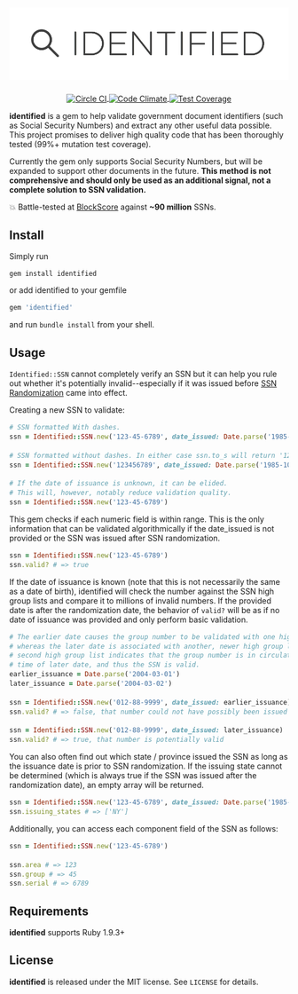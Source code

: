 ![identified](identified_logo.png)
----

<p align="center">
  <a href="https://circleci.com/gh/dgollahon/identified">
    <img src="https://circleci.com/gh/dgollahon/identified.svg?style=shield" align="center" alt="Circle CI">
  </a>
  <a href="https://codeclimate.com/github/dgollahon/identified">
    <img src="https://codeclimate.com/github/dgollahon/identified/badges/gpa.svg" align="center" alt="Code Climate">
  </a>
  <a href="https://codeclimate.com/github/dgollahon/identified/coverage">
    <img src="https://codeclimate.com/github/dgollahon/identified/badges/coverage.svg" align="center" alt="Test Coverage">
  </a>
</p>


**identified** is a gem to help validate government document identifiers (such as Social Security Numbers) and extract any other useful data possible. This project promises to deliver high quality code that has been thoroughly tested (99%+ mutation test coverage).

Currently the gem only supports Social Security Numbers, but will be expanded to support other documents in the future.  **This method is not comprehensive and should only be used as an additional signal, not a complete solution to SSN validation.**

:boom: Battle-tested at [BlockScore](https://blockscore.com) against **~90 million** SSNs.

## Install

Simply run
```shell
gem install identified
```

or add identified to your gemfile

```ruby
gem 'identified'
```

and run `bundle install` from your shell.

## Usage

`Identified::SSN` cannot completely verify an SSN but it can help you rule out whether it's potentially invalid--especially if it was issued before [SSN Randomization](http://www.ssa.gov/employer/randomization.html) came into effect.

Creating a new SSN to validate:

```ruby
# SSN formatted With dashes.
ssn = Identified::SSN.new('123-45-6789', date_issued: Date.parse('1985-10-26'))

# SSN formatted without dashes. In either case ssn.to_s will return '123-45-6789'.
ssn = Identified::SSN.new('123456789', date_issued: Date.parse('1985-10-26'))

# If the date of issuance is unknown, it can be elided.
# This will, however, notably reduce validation quality.
ssn = Identified::SSN.new('123-45-6789')
```

This gem checks if each numeric field is within range. This is the only information that can be validated algorithmically if the date_issued is not provided or the SSN was issued after SSN randomization.

```ruby
ssn = Identified::SSN.new('123-45-6789')
ssn.valid? # => true
```

If the date of issuance is known (note that this is not necessarily the same as a date of birth), identified will check the number against the SSN high group lists and compare it to millions of invalid numbers. If the provided date is after the randomization date, the behavior of `valid?` will be as if no date of issuance was provided and only perform basic validation.

```ruby
# The earlier date causes the group number to be validated with one high group list
# whereas the later date is associated with another, newer high group list. The
# second high group list indicates that the group number is in circulation at the
# time of later date, and thus the SSN is valid.
earlier_issuance = Date.parse('2004-03-01')
later_issuance = Date.parse('2004-03-02')

ssn = Identified::SSN.new('012-88-9999', date_issued: earlier_issuance)
ssn.valid? # => false, that number could not have possibly been issued on that date.

ssn = Identified::SSN.new('012-88-9999', date_issued: later_issuance)
ssn.valid? # => true, that number is potentially valid
```

You can also often find out which state / province issued the SSN as long as the issuance date is prior to SSN randomization. If the issuing state cannot be determined (which is always true if the SSN was issued after the randomization date), an empty array will be returned.

```ruby
ssn = Identified::SSN.new('123-45-6789', date_issued: Date.parse('1985-10-26'))
ssn.issuing_states # => ['NY']
```

Additionally, you can access each component field of the SSN as follows:

```ruby
ssn = Identified::SSN.new('123-45-6789')

ssn.area # => 123
ssn.group # => 45
ssn.serial # => 6789
```

## Requirements
**identified** supports Ruby 1.9.3+

## License

**identified** is released under the MIT license. See `LICENSE` for details.
